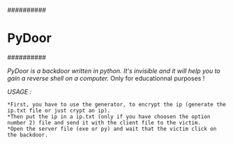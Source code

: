 ##########
# PyDoor #
##########

*PyDoor is a backdoor written in python. It's invisible and it will help you to gain a reverse shell on a computer.*
Only for educationnal purposes !

_USAGE :_

	*First, you have to use the generator, to encrypt the ip (generate the ip.txt file or just crypt an ip).
	*Then put the ip in a ip.txt (only if you have choosen the option number 2) file and send it with the client file to the victim.
	*Open the server file (exe or py) and wait that the victim click on the backdoor.


